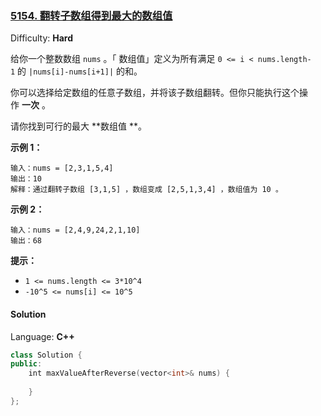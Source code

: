 ### [5154\. 翻转子数组得到最大的数组值](https://leetcode-cn.com/contest/biweekly-contest-18/problems/reverse-subarray-to-maximize-array-value/)

Difficulty: **Hard**

给你一个整数数组 `nums` 。「 数组值」定义为所有满足 `0 <= i < nums.length-1` 的 `|nums[i]-nums[i+1]|` 的和。

你可以选择给定数组的任意子数组，并将该子数组翻转。但你只能执行这个操作 **一次** 。

请你找到可行的最大 **数组值 **。

**示例 1：**

```
输入：nums = [2,3,1,5,4]
输出：10
解释：通过翻转子数组 [3,1,5] ，数组变成 [2,5,1,3,4] ，数组值为 10 。
```

**示例 2：**

```
输入：nums = [2,4,9,24,2,1,10]
输出：68
```

**提示：**

*   `1 <= nums.length <= 3*10^4`
*   `-10^5 <= nums[i] <= 10^5`

#### Solution

Language: **C++**

```c++
class Solution {
public:
    int maxValueAfterReverse(vector<int>& nums) {
        
    }
};
```